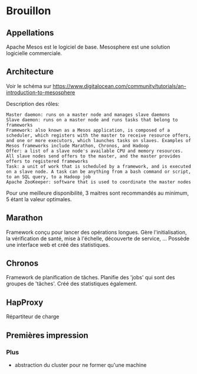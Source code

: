# Brouillon

## Appellations

Apache Mesos est le logiciel de base.
Mesosphere est une solution logicielle commerciale.

## Architecture

Voir le schéma sur https://www.digitalocean.com/community/tutorials/an-introduction-to-mesosphere

Description des rôles:

	Master daemon: runs on a master node and manages slave daemons
	Slave daemon: runs on a master node and runs tasks that belong to frameworks
	Framework: also known as a Mesos application, is composed of a scheduler, which registers with the master to receive resource offers, and one or more executors, which launches tasks on slaves. Examples of Mesos frameworks include Marathon, Chronos, and Hadoop
	Offer: a list of a slave node's available CPU and memory resources. All slave nodes send offers to the master, and the master provides offers to registered frameworks
	Task: a unit of work that is scheduled by a framework, and is executed on a slave node. A task can be anything from a bash command or script, to an SQL query, to a Hadoop job
	Apache ZooKeeper: software that is used to coordinate the master nodes

Pour une meilleure disponibilité, 3 maitres sont recommandés au minimum, 5 étant la valeur optimales.

## Marathon
Framework conçu pour lancer des opérations longues.
Gère l'initialisation, la vérification de santé, mise à l'échelle, découverte de service, ...
Possède une interface web et créé des statistiques.

## Chronos
Framework de planification de tâches. Planifie des 'jobs' qui sont des groupes de 'tâches'.
Créé des statistiques également.

## HapProxy
Répartiteur de charge

## Premières impression

### Plus
- abstraction du cluster pour ne former qu'une machine

